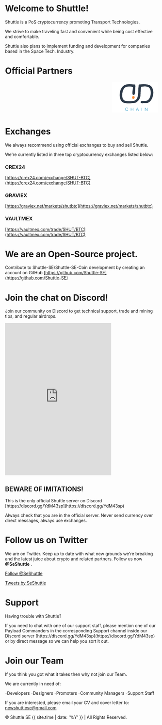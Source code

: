 # Welcome to Shuttle!


Shuttle is a PoS cryptocurrency promoting Transport Technologies.

We strive to make traveling fast and convenient while being cost effective and comfortable.

Shuttle also plans to implement funding and development for companies based in the Space Tech. Industry.


# Official Partners


<marquee behavior="scroll" direction="left">
<img src="/img/scrolling-banner-1.png" width="" height="" alt="DD-CHAIN | ROCKET | CFCC">
  <img src="/img/scrolling-banner-2.png" width="" height="" alt="CREX24 | VAULTMEX | GRAVIEX">
  <img src="/img/scrolling-banner-3.png" width="" height="" alt="COIN ZONE | STAKING WORLD | EASTERN EMPIRE | DISCORD FORUM">
</marquee>


# Exchanges

We always recommend using official exchanges to buy and sell Shuttle.

We're currently listed in three top cryptocurrency exchanges listed below:


### CREX24


[https://crex24.com/exchange/SHUT-BTC](https://crex24.com/exchange/SHUT-BTC)


### GRAVIEX

[https://graviex.net/markets/shutbtc](https://graviex.net/markets/shutbtc)


### VAULTMEX

[https://vaultmex.com/trade/SHUT/BTC](https://vaultmex.com/trade/SHUT/BTC)



# We are an Open-Source project.


Contribute to Shuttle-SE/Shuttle-SE-Coin development by creating an account on GitHub [https://github.com/Shuttle-SE](https://github.com/Shuttle-SE)


# Join the chat on Discord!


Join our community on Discord to get technical support, trade and mining tips, and regular airdrops.

<iframe src="https://discordapp.com/widget?id=520628368194928642&theme=dark" width="350" height="500" allowtransparency="true" frameborder="0"></iframe>

## BEWARE OF IMITATIONS!

This is the only official Shuttle server on Discord [https://discord.gg/YdM43sp](https://discord.gg/YdM43sp)

Always check that you are in the official server. Never send currency over direct messages, always use exchanges.


# Follow us on Twitter


We are on Twitter. Keep up to date with what new grounds we're breaking and the latest juice about crypto and related partners. Follow us now **@SeShuttle** .


<a href="https://twitter.com/SeShuttle?ref_src=twsrc%5Etfw" class="twitter-follow-button" data-size="large" data-show-screen-name="false" data-show-count="false">Follow @SeShuttle</a><script async src="https://platform.twitter.com/widgets.js" charset="utf-8"></script>

<a class="twitter-timeline" data-width="380" data-height="600" data-theme="dark" data-link-color="#1da1f2" href="https://twitter.com/SeShuttle?ref_src=twsrc%5Etfw">Tweets by SeShuttle</a> <script async src="https://platform.twitter.com/widgets.js" charset="utf-8"></script>


# Support


Having trouble with Shuttle?

If you need to chat with one of our support staff, please mention one of our Payload Commanders in the corresponding Support channel inside our Discord server [https://discord.gg/YdM43sp](https://discord.gg/YdM43sp) or by direct message so we can help you sort it out.


# Join our Team


If you think you got what it takes then why not join our Team.

We are currently in need of:

-Developers
-Designers
-Promoters
-Community Managers
-Support Staff

If you are interested, please email your CV and cover letter to: newshuttlese@gmail.com


<link rel="icon"  type="image/png"    href="/img/shu_logo-C-03-200x.png.png">


<p>&copy; Shuttle SE {{ site.time | date: '%Y' }} | All Rights Reserved. </p>
